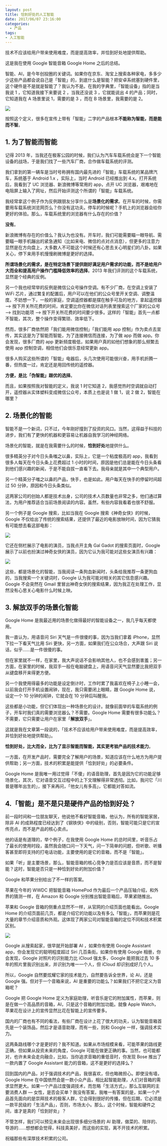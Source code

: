 ```yaml
---
layout: post
title: 恰到好处的人工智能
date: 2017/06/07 23:16:00
categories:
  - 产品
tags:
- 人工智能
---
```


技术不应该给用户带来使用难度，而是提高效率，并恰到好处地提供帮助。

这是我在使用 Google 智能音箱 Google Home 之后的总结。

智能、AI，是今年创投圈的关键词。如果你在京东、淘宝上搜索各种家电，多多少少这些产品都会说自己是「智能」的，到底什么是智能？把安卓系统塞到硬件里，这个硬件是不是就是智能了？我认为不是。在我的字典里，「智能设备」指的是当我说 1 ，它知道我接下来要说 2 ，当我还没说 3 ，它就能说出 4 的产品；同时，它知道我在 A 场景里说 1，需要的是 3 ，而在 B 场景里，我需要的是 2。

![](http://pics.naaln.com/blog/2019-01-14-032124.jpg-basicBlog)

按照这个定义，很多在宣传上带有「智能」二字的产品根本**不能称为智能，而是能而不智**。

## 1. 为了智能而智能

记得 2013 年，当我还在极客公园的时候，我们认为汽车车载系统会是下一个智能设备的战场，于是我们找了一些汽车厂商，合作做车载系统的评测。

我们拿到的第一辆车是当时号称拥有国内最先进的「智能」车载系统的某品牌汽车，系统基于 Android 1.x ，实际上，当时 Android 已经推出到 4.x。打开系统后，我看到了 UC 浏览器、新浪微博等常用的 app，点开 UC 浏览器，艰难地在电阻屏上输入了网址，然后开始评测这个所谓的「智能」车载系统。

我经常拿这个例子作为反例跟朋友分享什么是**场景化的需求**。在开车的时候，你需要用车载系统浏览网页么？你没有这功夫。停车的时候呢？手机上的浏览器会给你更好的体验。那么，车载系统里的浏览器有什么存在的价值？

**没有**。

新浪微博有存在的价值么？我认为也没有。开车时，我们可能需要瞄一眼导航、需要瞄一眼手机蹦出的紧急通知（比如来电、微信的点对点消息），但更多的注意力显然是在方向盘上，大多数人不可能这个时候还有心思去关心明星们的八卦。如果关心，停下来用手机慢慢刷微博是更好的选择。

**所谓场景化的需求，是在特定场景下提供刚好满足用户需求的功能，而不是给用户大而全和提高用户操作门槛降低效率的选择**。2013 年我们评测的这个车载系统，显然是个经典的反例。

另一个我也经常举的反例是微信公众号操作空调。有不少厂商，在空调上安装了 WiFi 芯片，通过繁复的配置后，用户可以在他们的公众号里开关空调、调整温度。不妨想一下，一般的家庭，空调遥控器都是摆在触手可及的地方，拿起遥控器 —> 按下开关所花费的时间，肯定要比你在微信对话列表里搜索这个厂家的公众号 —> 找到功能项 —> 按下开关所花费的时间要少很多。这样的「智能」首先一点都不智能，其次，整个操作变得繁琐、效率低下。

然而，很多厂商依然把「我们能用微信控制」「我们能用 app 控制」作为卖点去宣传，其实这是为了智能而智能，为了连接微信而连接，为了做 app 而做 app。你会发现，很多厂商的 app 更新频度极低，如果用户真的如他们想象的那么频繁去使用 app 控制空调，相信他们会很乐意经常更新 app。

很多人购买这些所谓的「智能」电器后，头几次使用可能很兴奋，用手机折腾一番，但热度一过，肯定还是用回传统的遥控器。

**方便，是比「伪智能」跟优的选择**。

而且，如果按照我对智能的定义，我说 1 时它知道 2，我感觉热时空调就自动打开，遥控器从实体塑料变成微信公众号，本质上也是说 1 做 1，说 2 做 2，智能在哪里？

## 2. 场景化的智能

智能不是一个新词，只不过，今年刚好撞到了投资的风口。当然，这得益于科技的进步，我们有了更快的机器和更容易让机器自我学习的神经网络。

场景化的智能，就是在我需要什么的时候，**恰到好处**地提供什么。

很多精英分子对今日头条嗤之以鼻，实际上，它是一个粘度极高的 app，我看到很多人每天在今日头条上花费超过 1 小时的时间，原因是他们总是能在今日头条看到他们感兴趣的新闻，于是不能自拔一直看下去。我母亲就是其中一个典型用户。

另一个精英分子嗤之以鼻的产品，快手，也是如此。用户每天在快手的停留时间超过 50 分钟，原因和今日头条类似。

这两家公司的创始人都是技术出身，公司的技术人员数量也非常之多，他们通过算法，为用户推荐适合当前场景阅读的内容。虽然，有些内容我看着也很不舒服。

另一个例子是 Google 搜索，比如当我在 Google 搜索《神奇女侠》的时候，Google 不仅给出了传统的搜索结果，还提供了最近的电影放映时间，因为它猜我有可能想去看这部电影：

![](http://pics.naaln.com/blog/2019-01-14-032125.jpg-basicBlog)

它还在侧栏展示了电影的演员，当我点开主角 Gal Gadot 的搜索页面时，Google 展示了以前也扮演过神奇女侠的演员，因为它认为我可能对这些女演员有兴趣：

![](http://pics.naaln.com/blog/2019-01-14-032126.jpg-basicBlog)

这些，都是场景化的智能，当我阅读一条狗血新闻时，头条给我推荐一条更狗血的，当我搜索一个关键词时，Google 认为我可能对相关的其它信息感兴趣。Google 不会突然在 Gmail 里冒出神奇女侠的搜索结果，因为我正在处理工作，显然没有心思关心电影什么时候上映。

## 3. 解放双手的场景化智能

Google Home 是我最近用的场景化做得最好的智能设备之一，我几乎每天都使用。

我一直认为，用语音问 Siri 天气是一件很傻的事，因为当我们拿着 iPhone，显然下拉一下看天气比用 Siri 更快，另一方面，如果我们在公众场合，大声跟 Siri 说话，似乎……是一件很傻的事。

但在家里就不一样，在家里，我大声说话不会影响其他人，也不会感到害羞；另一方面，在家里的时候，我双手一般在电脑键盘上，用语音问天气显然要比我把双手从键盘移开来得更方便。

另一个我使用得最多的功能是设定倒计时，工作时累了我喜欢在椅子上小睡一会，以前我会打开手机设置闹钟，现在，我只需要闭上眼睛，跟 Google Home 说，设定一个 10 分钟的闹钟，它就会在 10 分钟后叫醒我。

这些都是小功能，但它们体现出一种场景化的设计。就像前面举的车载系统的例子，开车时我们真的需要浏览器么？不需要。Google Home 需要有很多功能么？不需要，它只需要让用户在家里「**解放双手**」。

这就是我在文章第一段说的，「技术不应该给用户带来使用难度，而是提高效率，并恰到好处地提供帮助」。

**恰到好处，比大而全，比为了显示智能而智能，其实更考验产品的技术能力**。

一方面，在开发产品时，需要完全了解用户的场景，知道应该在什么地方为用户提供帮助；另一方面，技术的积累是能提供「恰到好处」的必要条件。

Google Home 是我唯一用过觉得「不傻」的语音助理，首先是因为它的功能足够场景化，其次，它对语音交互过程中的上下文理解得非常透彻。比如，我问它「川普是哪年出生的」，接下来再问，「他女儿有多高」，它都能对答如流。

## 4.「智能」是不是只是硬件产品的恰到好处？

前一段时间和一位朋友聊天，他说他不看好智能音箱，他认为，所有的智能家居，除非 AI 的成熟程度已经达到了《钢铁侠》中的级别，否则，智能可能只是它的宣传亮点，而不是产品的核心卖点。

他的话是有道理的，举个例子，在我使用 Google Home 的总时间里，听音乐占了最长的使用时段，虽然我会随口问一下天气，问一下简单的问题，但听歌、听播客甚至即将支持的打电话功能，主要使用的是它的音箱，而不是「智能」。

如果「听」是主要场景，那么，智能音箱的核心竞争力是否应该是音质，而不是智能？这时，智能是否只是一种恰到好处的附加价值？

Google 和苹果分别给出了不一样的答案。

苹果在今年的 WWDC 把智能音箱 HomePod 作为最后一个产品压轴介绍，和外界的猜测一样，在 Amazon 和 Google 分别推出智能音箱后，苹果紧随推出。

苹果和 Google 音箱的侧重点显然不一样，从官网的介绍页面也能看出。Google Home 的介绍页面前几页，都是介绍它的功能以及有多么「智能」，而苹果则是花大量的章节介绍音质和外观。这体现了两家公司对智能音箱的定位不同和技术积累区别。

![](http://pics.naaln.com/blog/2019-01-14-032127.jpg-basicBlog)

Google 从搜索起家，很早就开始部署 AI ，如果你有使用 Google Assistant app，你会发现它的聪明程度超过 Siri 几百条街。如果你有使用 Google 相册，你会发现，Google 对照片的识别能力比 iCloud 强太多，Google 能把我过去 10 多年的照片里我识别出来，并识别为唯一一个人，但 iCloud 却识别成好几个人。

所以，Google 自然要炫耀它家的技术能力，自然要告诉全世界，论 AI，还是 Google 强。但对于一个音箱来说，AI 是重要的功能么？如果我们不把它定义为音箱呢？

Google 把 Google Home 定义为家庭助理，听音乐是它的附加属性，而苹果，则是在做一个高品质的音箱，AI，只是这个音箱的附加功能。就像 Apple Watch，苹果花在设计上的宣传显然比花在智能上的宣传要多。

国内的厂商也有不同的看法，有些厂商在设计上花了很大的功夫，认为智能音箱首先是一个装饰品，然后才是语音助理，而有一些，则和 Google 一样，强调技术实力。

这两条路线哪个才是更好的？我不知道。如果从市场规模来看，可能苹果的路线更正确，但如果从投资未来的角度，Google 可能在做更正确的事。当然，也可能都对，也许未来会走向融合，比如，当你追求音箱的重低音时，你发现 Bose 推出了一款内置了 Google Assistant 能力的音箱，这不是更好的选择么？

回到国内的产品，对于强调技术的产品，我很喜欢，但也略微担心。即使没有墙，Google Home 在中国依然会是一款小众产品，相比起智能助理，人们对音箱的需求显然更大。如果一个产品过度强调技术，而忽略「生活方式」，那么互联网的主要消费人群 — 女性，是否会买单？我没有答案，我唯一有答案的是，如果一个产品首先面向的是崇拜技术的极客人群，它会得到很好的传播，但在后期，它必须是一款平民级的「生活产品」，否则，市场太小。那么，这个时候，智能和硬件之间，谁才是真的「恰到好处」？

不管怎样，我们可以预见未来会出现很多细分场景的 AI 助理，做菜的、陪伴的、导游的……想想都会觉得，科技真美好，而这些的实现，离不开技术的积累。

祝福那些有深厚技术积累的公司。
